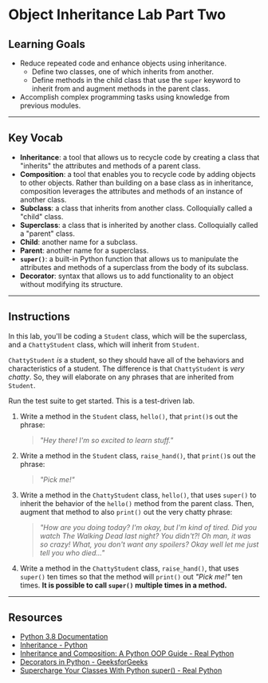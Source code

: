 # Object Inheritance Lab Part Two

## Learning Goals

- Reduce repeated code and enhance objects using inheritance.
  - Define two classes, one of which inherits from another.
  - Define methods in the child class that use the `super` keyword to inherit
    from and augment methods in the parent class.
- Accomplish complex programming tasks using knowledge from previous modules.

***

## Key Vocab

- **Inheritance**: a tool that allows us to recycle code by creating a class
that "inherits" the attributes and methods of a parent class.
- **Composition**: a tool that enables you to recycle code by adding objects to
other objects. Rather than building on a base class as in inheritance,
composition leverages the attributes and methods of an instance of another class.
- **Subclass**: a class that inherits from another class. Colloquially called
a "child" class.
- **Superclass**: a class that is inherited by another class. Colloquially
called a "parent" class.
- **Child**: another name for a subclass.
- **Parent**: another name for a superclass.
- **`super()`**: a built-in Python function that allows us to manipulate the
attributes and methods of a superclass from the body of its subclass.
- **Decorator**: syntax that allows us to add functionality to an object
without modifying its structure.

***

## Instructions

In this lab, you'll be coding a `Student` class, which will be the superclass,
and a `ChattyStudent` class, which will inherit from `Student`.

`ChattyStudent` _is_ a student, so they should have all of the behaviors and
characteristics of a student. The difference is that `ChattyStudent` is _very
chatty_. So, they will elaborate on any phrases that are inherited from
`Student`.

Run the test suite to get started. This is a test-driven lab.

1. Write a method in the `Student` class, `hello()`, that `print()`s out the
   phrase:

   > _"Hey there! I'm so excited to learn stuff."_

2. Write a method in the `Student` class, `raise_hand()`, that `print()`s out
   the phrase:

   > _"Pick me!"_

3. Write a method in the `ChattyStudent` class, `hello()`, that uses `super()`
   to inherit the behavior of the `hello()` method from the parent class. Then,
   augment that method to also `print()` out the very chatty phrase:

   > _"How are you doing today? I'm okay, but I'm kind of tired. Did you watch
   > The Walking Dead last night? You didn't?! Oh man, it was so crazy! What,
   > you don't want any spoilers? Okay well let me just tell you who died..."_

4. Write a method in the `ChattyStudent` class, `raise_hand()`, that uses
   `super()` ten times so that the method will `print()` out _"Pick me!"_ ten
   times. **It is possible to call `super()` multiple times in a method.**

***

## Resources

- [Python 3.8 Documentation](https://docs.python.org/3.8/)
- [Inheritance - Python](https://docs.python.org/3/tutorial/classes.html#inheritance)
- [Inheritance and Composition: A Python OOP Guide - Real Python](https://realpython.com/inheritance-composition-python/)
- [Decorators in Python - GeeksforGeeks](https://www.geeksforgeeks.org/decorators-in-python/)
- [Supercharge Your Classes With Python super() - Real Python](https://realpython.com/python-super/)
